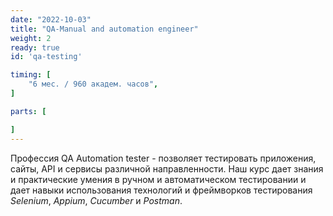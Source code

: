 ```yaml
---
date: "2022-10-03"
title: "QA-Manual and automation engineer"
weight: 2
ready: true
id: 'qa-testing'

timing: [
    "6 мес. / 960 академ. часов",
]

parts: [

]
---
```


Профессия QA Automation tester - позволяет тестировать приложения, сайты, API и сервисы различной направленности. Наш курс дает знания и практические умения в ручном и автоматическом тестировании и дает навыки использования технологий и фреймворков тестирования _Selenium_, _Appium_, _Cucumber_ и _Postman_.
